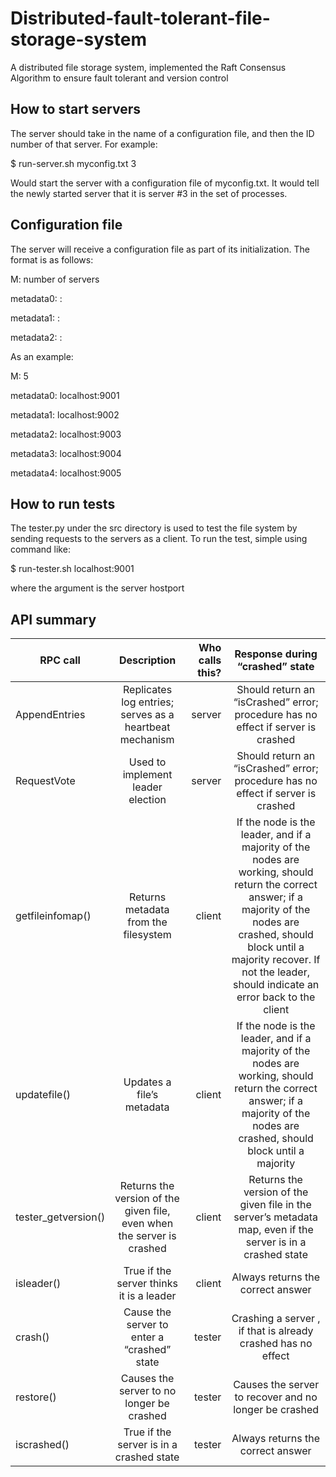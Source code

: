 # Distributed-fault-tolerant-file-storage-system
A distributed file storage system, implemented the Raft Consensus Algorithm to ensure fault tolerant and version control

## How to start servers
The server should take in the name of a configuration file, and then the ID number of that server.  For example:

$ run-server.sh myconfig.txt 3

Would start the server with a configuration file of myconfig.txt.  It would tell the newly started server that it is server #3 in the set of processes.

## Configuration file
The server will receive a configuration file as part of its initialization.  The format is as follows:

M: number of servers

metadata0: <host>:<port>
  
metadata1: <host>:<port>
  
metadata2: <host>:<port>

As an example:

M: 5

metadata0: localhost:9001

metadata1: localhost:9002

metadata2: localhost:9003

metadata3: localhost:9004

metadata4: localhost:9005

## How to run tests
The tester.py under the src directory is used to test the file system by sending requests to the servers as a client.
To run the test, simple using command like:

$ run-tester.sh localhost:9001

where the argument is the server hostport

## API summary

| RPC call        | Description           | Who calls this?  |  Response during “crashed” state |
| ------------- |:-------------:| -----:|:----:|
| AppendEntries     | Replicates log entries; serves as a heartbeat mechanism| server | Should return an “isCrashed” error; procedure has no effect if server is crashed|
| RequestVote     | Used to implement leader election     |   server |Should return an “isCrashed” error; procedure has no effect if server is crashed|
| getfileinfomap() | Returns metadata from the filesystem     |    client | If the node is the leader, and if a majority of the nodes are working, should return the correct answer; if a majority of the nodes are crashed, should block until a majority recover.  If not the leader, should indicate an error back to the client |
| updatefile() | Updates a file’s metadata | client | If the node is the leader, and if a majority of the nodes are working, should return the correct answer; if a majority of the nodes are crashed, should block until a majority |
| tester_getversion() | Returns the version of the given file, even when the server is crashed | client | Returns the version of the given file in the server’s metadata map, even if the server is in a crashed state |
| isleader() | True if the server thinks it is a leader | client | Always returns the correct answer |
| crash() | Cause the server to enter a “crashed” state | tester | Crashing a server , if that is already crashed has no effect |
| restore() | Causes the server to no longer be crashed | tester | Causes the server to recover and no longer be crashed |
| iscrashed() | True if the server is in a crashed state | tester | Always returns the correct answer |



